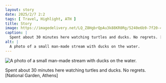 ```yaml
---
layout: story
date: 2025/2/7 2:2
tags: [ Travel, Highlight, ATH ]
title: Story
image: https://imagedelivery.net/LQ_Z8HgbrQpAu3k88KR0Rg/5240e6b9-7f20-49ff-72aa-b1d12a757e00/public
caption: |
  Spent about 30 minutes here watching turtles and ducks. No regrets. [National Garden, Athens]
alt: |
  A photo of a small man-made stream with ducks on the water.
---
```



![A photo of a small man-made stream with ducks on the water.](https://imagedelivery.net/LQ_Z8HgbrQpAu3k88KR0Rg/5240e6b9-7f20-49ff-72aa-b1d12a757e00/public)

Spent about 30 minutes here watching turtles and ducks. No regrets. [National Garden, Athens]
